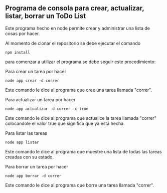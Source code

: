 ## Programa de consola para crear, actualizar, listar, borrar un ToDo List

Este programa hecho en node permite crear y administrar una lista de cosas por hacer.

Al momento de clonar el repositorio se debe ejecutar el comando 

```
npm install

```

para comenzar a utilizar el programa se debe seguir este procedimiento:

Para crear un tarea por hacer

```
node app crear -d correr

```
Este comando le dice al programa que cree una tarea llamada "correr".

Para actualizar un tarea por hacer

```
node app actualizar -d correr -c true

```
Este comando le dice al programa que actualice la tarea llamada "correr" colocandole el valor true que significa que ya está hecha.

Para listar las tareas

```
node app listar

```
Este comando le dice al programa que muestre una lista de todas las tareas creadas con su estado.

Para borrar un tarea por hacer

```
node app borrar -d correr

```
Este comando le dice al programa que borre una tarea llamada "correr".

